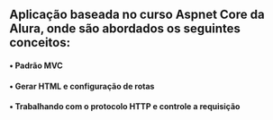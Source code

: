## Aplicação baseada no curso Aspnet Core da Alura, onde são abordados os seguintes conceitos:

#### • Padrão MVC
#### • Gerar HTML e configuração de rotas
#### • Trabalhando com o protocolo HTTP e controle a requisição
